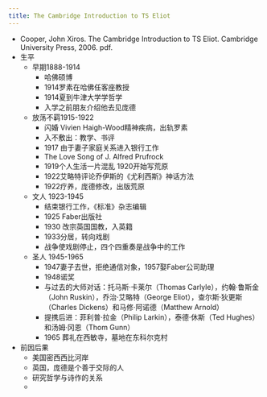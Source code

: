 ```yaml
---
title: The Cambridge Introduction to TS Eliot
---
```


- Cooper, John Xiros. The Cambridge Introduction to TS Eliot. Cambridge University Press, 2006. pdf.
- 生平
    - 早期1888-1914
        - 哈佛硕博
        - 1914罗素在哈佛任客座教授
        - 1914夏到牛津大学学哲学
        - 入学之前朋友介绍他去见庞德
    - 放荡不羁1915-1922
        - 闪婚 Vivien Haigh-Wood精神疾病，出轨罗素
        - 入不敷出：教学、书评
        - 1917 由于妻子家庭关系进入银行工作
        - The Love Song of J. Alfred Prufrock
        - 1919个人生活一片混乱 1920开始写荒原
        - 1922艾略特评论乔伊斯的《尤利西斯》神话方法
        - 1922疗养，庞德修改，出版荒原
    - 文人 1923-1945
        - 结束银行工作，《标准》杂志编辑
        - 1925 Faber出版社
        - 1930 改宗英国国教，入英籍
        - 1933分居，转向戏剧
        - 战争使戏剧停止，四个四重奏是战争中的工作
    - 圣人 1945-1965
        - 1947妻子去世，拒绝通信对象，1957娶Faber公司助理
        - 1948诺奖
        - 与过去的大师对话：托马斯·卡莱尔（Thomas Carlyle），约翰·鲁斯金（John Ruskin），乔治·艾略特（George Eliot），查尔斯·狄更斯（Charles Dickens）和马修·阿诺德（Matthew Arnold）
        - 提携后进：菲利普·拉金（Philip Larkin），泰德·休斯（Ted Hughes）和汤姆·冈恩（Thom Gunn）
        - 1965 葬礼在西敏寺，墓地在东科尔克村
- 前因后果
    - 美国密西西比河岸
    - 英国，庞德是个善于交际的人
    - 研究哲学与诗作的关系
    -